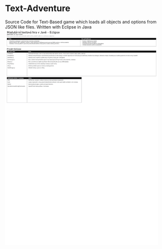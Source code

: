 # Text-Adventure
Source Code for Text-Based game which loads all objects and options from JSON like files. Written with Eclipse in Java
![](popis.png)
